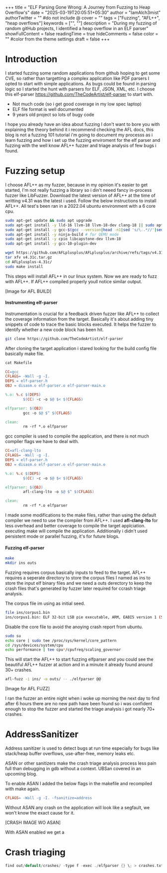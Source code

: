 +++
title = "ELF Parsing Gone Wrong: A Journey from Fuzzing to Heap Overflow's"
date = "2025-03-19T20:05:51+05:30"
author = "IamAlch3mist"
authorTwitter = "" #do not include @
cover = ""
tags = ["Fuzzing", "AFL++", "heap overflows"]
keywords = ["", ""]
description = "During my fuzzing of random gitHub projects, I identified a heap overflow in an ELF parser"
showFullContent = false
readingTime = true
hideComments = false
color = "" #color from the theme settings
draft = false
+++

# Introduction 

I started fuzzing some random applications from github hoping to get some CVE, so rather than targetting a complex application like PDF parsers I opted to start with simple applications. As bugs could be found in parsing logic so I started the hunt with parsers for ELF, JSON, XML, etc. I choose this elf-parser https://github.com/TheCodeArtist/elf-parser to start with. 

* Not much code (so i get good coverage in my low spec laptop)
* ELF file format is well documented 
* 9 years old project so lots of bugy code 

I hope you already have an idea about fuzzing I don't want to bore you with explaining the theory behind it i recommend checking the AFL docs, this blog is not a fuzzing 101 tutorial i'm going to document my processs as i learn fuzzing and how i set up the fuzzing enviroment for the elf parser and fuzzing with the well know AFL++ fuzzer and triage analysis of few bugs i found.

# Fuzzing setup 

I choose AFL++ as my fuzzer, because in my opinion it's easier to get started, I'm not really fuzzing a library so i din't neeed fancy in-process fuzzer like LibFuzzer. Download the latest version of AFL++ at the time of writting v4.31 was the latest i used. Follow the below instructions to install AFL++. All test's been ran in a 2022.04 ubuntu environment with a 6 core cpu. 

```bash
sudo apt-get update && sudo apt upgrade
sudo apt-get install -y lld-16 llvm-18 llvm-18-dev clang-18 || sudo apt-get install -y lld llvm llvm-dev clang
sudo apt-get install -y gcc-$(gcc --version|head -n1|sed 's/\..*//'|sed 's/.* //')-plugin-dev libstdc++-$(gcc --version|head -n1|sed 's/\..*//'|sed 's/.* //')-dev
sudo apt-get install -y ninja-build # for QEMU mode
sudo apt-get install -y cpio libcapstone-dev llvm-18
sudo apt-get install -y gcc-10-plugin-dev

```

```bash
wget https://github.com/AFLplusplus/AFLplusplus/archive/refs/tags/v4.31c.tar.gz
tar xfv v4.31c.tar.gz
cd AFLplusplus-4.31c/
sudo make install
```

This steps will install AFL++ in our linux system. Now we are ready to fuzz with AFL++. If AFL++ compiled properly youll notice similar output. 

[Image for AFL BUILD]
#### Instrumenting elf-parser

Instrumentation is crucial for a feedback driven fuzzer like AFL++ to collect the coverage information from the target. Basically it's about adding tiny snippets of code to trace the basic blocks executed. It helps the fuzzer to identify whether a new code block has been hit. 

```bash
git clone https://github.com/TheCodeArtist/elf-parser
```

After cloning the target application i stared looking for the build config file basically make file.
 
```Makefile
cat Makefile

CC=gcc
CFLAGS= -Wall -g -I.
DEPS = elf-parser.h
OBJ = disasm.o elf-parser.o elf-parser-main.o

%.o: %.c $(DEPS)
        $(CC) -c -o $@ $< $(CFLAGS)

elfparser: $(OBJ)
        gcc -o $@ $^ $(CFLAGS)

clean:
        rm -rf *.o elfparser
```

gcc compiler is used to compile the application, and there is not much compiler flags we have to deal with. 

```Makefile
CC=afl-clang-lto
CFLAGS= -Wall -g -I.
DEPS = elf-parser.h
OBJ = disasm.o elf-parser.o elf-parser-main.o

%.o: %.c $(DEPS)
        $(CC) -c -o $@ $< $(CFLAGS)

elfparser: $(OBJ)
        afl-clang-lto -o $@ $^ $(CFLAGS)

clean:
        rm -rf *.o elfparser

```

I made some modifications to the make files, rather than using the default compiler we need to use the compiler from AFL++. I used **afl-clang-lto** for less overhead and better coverage to compile the target applciation. executing make will compile the application. Additionally i didn't used persistent mode or parallel fuzzing, it's for future blogs. 


#### Fuzzing elf-parser 
```bash
make
mkdir ins outs
```


Fuzzing requires corpus basically inputs to feed to the target. AFL++ requires a seperate directory to store the corpus files I named as ins to store the input elf binary files and we need a outs derectory to keep the crash files that's generated by fuzzer later required for ccrash triage analysis. 

The corpus file im using as initial seed. 

```bash
file ins/corpus1.bin
ins/corpus1.bin: ELF 32-bit LSB pie executable, ARM, EABI5 version 1 (SYSV), dynamically linked, interpreter /usr/lib/ld-linux-armhf.so.3, BuildID[sha1]=022a470069956b4e5b7d48e051a5fd2305a1ae59, for GNU/Linux 3.2.0, stripped
```

Disable the core file to avoid the anoying crash report from ubuntu.
 
```bash
sudo su
echo core | sudo tee /proc/sys/kernel/core_pattern
cd /sys/devices/system/cpu
echo performance | tee cpu*/cpufreq/scaling_governor
```

This will start the AFL++ to start fuzzing elfparser and you could see the beautiful AFL++ fuzzer at action and in a minute it already found around 30+ crashes. 

```bash
afl-fuzz -i ins/ -o outs/ -- ./elfparser @@
```

[Image for AFL FUZZ]

I ran the fuzzer an entire night when i woke up morning the next day to find after 6 hours there are no new path have been found so i was confident enough to stop the fuzzer and started the triage analysis i got nearly 70+ crashes.

# AddressSanitizer 

Address sanitizer is used to detect bugs at run time especially for bugs like stack/heap buffer overflows, use-after-free, memory leaks etc. 

ASAN or other sanitizers make the crash triage analysis process less pain full than debugging in gdb without a context. UBSan covered in an upcoming blog. 

To enable ASAN I added the below flags in the makefile and recompiled with make again. 


```Makefile
CFLAGS= -Wall -g -I. -fsanitize=address
```


Without ASAN any crash on the application will look like a segfault, we won't know the exact cause for it. 

[CRASH IMAGE WO ASAN]


With ASAN enabled we get a 


# Crash triaging 

```c
find out/default/crashes/ -type f -exec ./elfparser {} \; > crashes.txt
```
